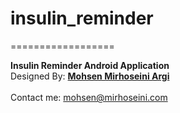 # insulin_reminder
==================

<b>Insulin Reminder Android Application</b><br />
Designed By: <a href="http://www.mirhoseini.com" target="_blank"><b>Mohsen Mirhoseini Argi</b></a><br />
<br />
Contact me: mohsen@mirhoseini.com
